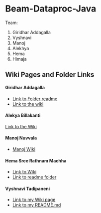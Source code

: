 # Beam-Dataproc-Java

Team:
 1. Giridhar Addagalla
 2. Vyshnavi
 3. Manoj
 4. Alekhya
 5. Hema
 6. Himaja

 ## Wiki Pages and Folder Links

 #### Giridhar Addagalla
  - [Link to Folder readme](https://github.com/vyshnavi1996/Beam-Dataproc-Java/tree/main/Giridhar)
  - [Link to the wiki](https://github.com/vyshnavi1996/Beam-Dataproc-Java/wiki/Giridhar-Addagalla)

 #### Alekya Billakanti
  [Link to the Wiki](https://github.com/vyshnavi1996/Beam-Dataproc-Java/wiki/Alekya-Billakanti)
  
 #### Manoj Nuvvala
 - [Manoj Wiki](https://github.com/vyshnavi1996/Beam-Dataproc-Java/wiki/Manoj-Nuvvala)

#### Hema Sree Rathnam Machha
 - [Link to Wiki](https://github.com/vyshnavi1996/Beam-Dataproc-Java/wiki/Hema-Sree-Rathnam-Machha)
 - [Link to readme folder](https://github.com/vyshnavi1996/Beam-Dataproc-Java/blob/main/Hema%20Sree/README.md)

#### Vyshnavi Tadipaneni
 - [Link to my Wiki page](https://github.com/vyshnavi1996/Beam-Dataproc-Java/wiki/Vyshnavi-Tadipaneni)
 - [Link to my README.md](https://github.com/vyshnavi1996/Beam-Dataproc-Java/blob/main/Vyshnavi/README.md)
